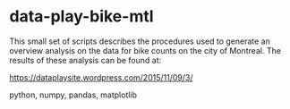# data-play-bike-mtl

This small set of scripts describes the procedures used to 
generate an overview analysis on the data for bike counts on 
the city of Montreal.
The results of these analysis can be found at:

https://dataplaysite.wordpress.com/2015/11/09/3/

python, numpy, pandas, matplotlib
